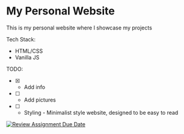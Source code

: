 # My Personal Website

This is my personal website where I showcase my projects

Tech Stack:
- HTML/CSS
- Vanilla JS

TODO:

- [x] - Add info

- [ ] - Add pictures

- [ ] - Styling - Minimalist style website, designed to be easy to read


[![Review Assignment Due Date](https://classroom.github.com/assets/deadline-readme-button-22041afd0340ce965d47ae6ef1cefeee28c7c493a6346c4f15d667ab976d596c.svg)](https://classroom.github.com/a/akoVEwkh)
